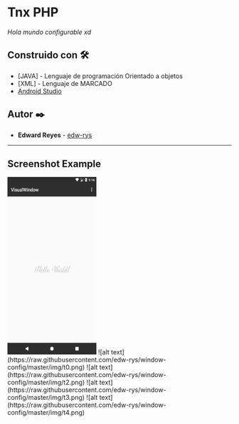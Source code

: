 # Tnx PHP

_Hola mundo configurable xd_
### 

## Construido con 🛠️

* [JAVA] - Lenguaje de programación Orientado a objetos
* [XML] - Lenguaje de MARCADO
* [Android Studio](https://developer.android.com/studio) 

## Autor ✒️

* **Edward Reyes** - [edw-rys](https://github.com/edw-rys)
---
## Screenshot Example
<img src="https://raw.githubusercontent.com/edw-rys/window-config/master/img/t0.png" width="200" height="400">
![alt text](https://raw.githubusercontent.com/edw-rys/window-config/master/img/t0.png)
![alt text](https://raw.githubusercontent.com/edw-rys/window-config/master/img/t2.png)
![alt text](https://raw.githubusercontent.com/edw-rys/window-config/master/img/t3.png)
![alt text](https://raw.githubusercontent.com/edw-rys/window-config/master/img/t4.png)
